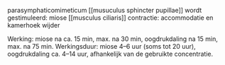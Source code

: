 parasymphaticomimeticum 
[[musuculus sphincter pupillae]] wordt gestimuleerd: miose
[[musculus ciliaris]] contractie: accommodatie en kamerhoek wijder

Werking: miose na ca. 15 min, max. na 30 min, oogdrukdaling na 15 min, max. na 75 min. Werkingsduur: miose 4–6 uur (soms tot 20 uur), oogdrukdaling ca. 4–14 uur, afhankelijk van de gebruikte concentratie.